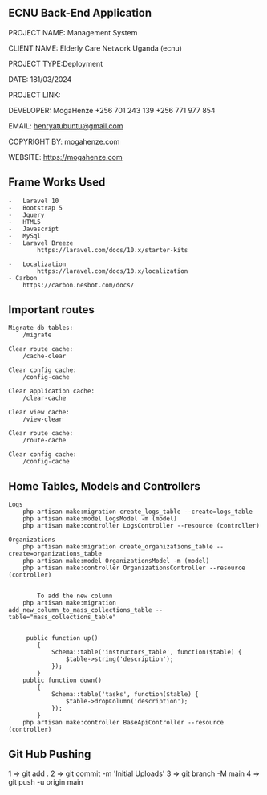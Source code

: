 ## ECNU Back-End Application 

PROJECT NAME: Management System 

CLIENT NAME: Elderly Care Network Uganda (ecnu)

PROJECT TYPE:Deployment
 
DATE: 181/03/2024

PROJECT LINK:    

DEVELOPER:		MogaHenze
                   +256 701 243 139
                   +256 771 977 854
 
EMAIL:			henryatubuntu@gmail.com
 
COPYRIGHT BY:		mogahenze.com
 
WEBSITE:			https://mogahenze.com

## Frame Works Used
    -   Laravel 10
    -   Bootstrap 5
    -   Jquery
    -   HTML5
    -   Javascript
    -   MySql
    -   Laravel Breeze
            https://laravel.com/docs/10.x/starter-kits

    -   Localization
            https://laravel.com/docs/10.x/localization
    - Carbon
        https://carbon.nesbot.com/docs/



## Important routes
    Migrate db tables:
        /migrate

    Clear route cache:
        /cache-clear

    Clear config cache:
        /config-cache

    Clear application cache:
        /clear-cache

    Clear view cache:
        /view-clear

    Clear route cache:
        /route-cache

    Clear config cache:
        /config-cache

## Home Tables, Models and Controllers
    Logs
        php artisan make:migration create_logs_table --create=logs_table
        php artisan make:model LogsModel -m (model)
        php artisan make:controller LogsController --resource (controller)

    Organizations 
        php artisan make:migration create_organizations_table --create=organizations_table
        php artisan make:model OrganizationsModel -m (model)
        php artisan make:controller OrganizationsController --resource (controller)


            To add the new column
        php artisan make:migration add_new_column_to_mass_collections_table --table="mass_collections_table"


         public function up()
            {
                Schema::table('instructors_table', function($table) {
                    $table->string('description');
                });
            }
        public function down()
            {
                Schema::table('tasks', function($table) {
                    $table->dropColumn('description');
                });
            }
        php artisan make:controller BaseApiController --resource (controller)



## Git Hub Pushing
1 => git add .
2 => git commit -m 'Initial Uploads'
3 => git branch -M main
4 => git push -u origin main
